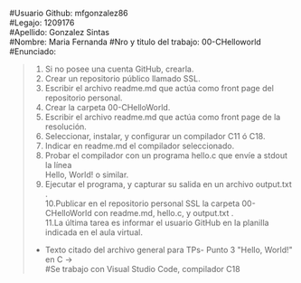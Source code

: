#Usuario Github: mfgonzalez86  
#Legajo: 1209176  
#Apellido: Gonzalez Sintas  
#Nombre:  Maria Fernanda
#Nro y titulo del trabajo: 00-CHelloworld  
#Enunciado:   
>1. Si no posee una cuenta GitHub, crearla.  
>2. Crear un repositorio público llamado SSL.  
>3. Escribir el archivo readme.md que actúa como front page del repositorio personal.  
>4. Crear la carpeta 00-CHelloWorld.  
>5. Escribir el archivo readme.md que actúa como front page de la resolución.  
>6. Seleccionar, instalar, y configurar un compilador C11 ó C18.  
>7. Indicar en readme.md el compilador seleccionado.  
>8. Probar el compilador con un programa hello.c que envíe a stdout la línea  
>Hello, World! o similar.  
>9. Ejecutar el programa, y capturar su salida en un archivo output.txt .  
>10.Publicar en el repositorio personal SSL la carpeta 00-CHelloWorld con readme.md, hello.c, y output.txt .  
>11.La última tarea es informar el usuario GitHub en la planilla indicada en el aula virtual.  
>- Texto citado del archivo general para TPs- Punto 3 "Hello, World!" en C  ->  
#Se trabajo con Visual Studio Code, compilador C18
